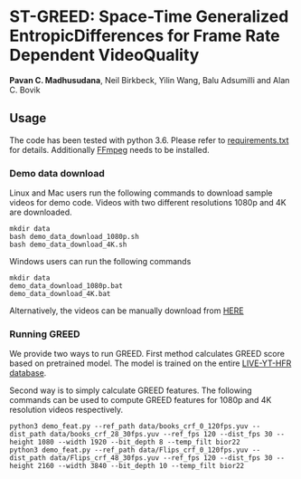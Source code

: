 # ST-GREED: Space-Time Generalized EntropicDifferences for Frame Rate Dependent VideoQuality

**Pavan C. Madhusudana**, Neil Birkbeck, Yilin Wang, Balu Adsumilli and Alan C. Bovik

## Usage
The code has been tested with python 3.6. Please refer to [requirements.txt](requirements.txt) for details.
Additionally [FFmpeg](https://ffmpeg.org/) needs to be installed.

### Demo data download
Linux and Mac users run the following commands to download sample videos for demo code. Videos with two different resolutions 1080p and 4K are downloaded.
```
mkdir data
bash demo_data_download_1080p.sh
bash demo_data_download_4K.sh
```
Windows users can run the following commands
```
mkdir data
demo_data_download_1080p.bat
demo_data_download_4K.bat
```
Alternatively, the videos can be manually download from [HERE](https://utexas.box.com/s/13swqajkyhdui9kty2vwyithp8zcobmb)

### Running GREED
We provide two ways to run GREED. First method calculates GREED score based on pretrained model. The model is trained on the entire [LIVE-YT-HFR database](https://live.ece.utexas.edu/research/LIVE_YT_HFR/LIVE_YT_HFR/index.html).

Second way is to simply calculate GREED features. The following commands can be used to compute GREED features for 1080p and 4K resolution videos respectively.
```
python3 demo_feat.py --ref_path data/books_crf_0_120fps.yuv --dist_path data/books_crf_28_30fps.yuv --ref_fps 120 --dist_fps 30 --height 1080 --width 1920 --bit_depth 8 --temp_filt bior22
python3 demo_feat.py --ref_path data/Flips_crf_0_120fps.yuv --dist_path data/Flips_crf_48_30fps.yuv --ref_fps 120 --dist_fps 30 --height 2160 --width 3840 --bit_depth 10 --temp_filt bior22
```
